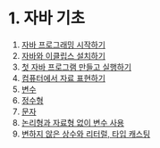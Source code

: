 # 1. 자바 기초

01. [자바 프로그래밍 시작하기]()
02. [자바와 이클립스 설치하기]()
03. [첫 자바 프로그램 만들고 실행하기]()
04. [컴퓨터에서 자료 표현하기]()
05. [변수]()
06. [정수형]()
07. [문자]()
08. [논리형과 자료형 없이 변수 사용]() 
09. [변하지 않은 상수와 리터럴, 타입 캐스팅]()
